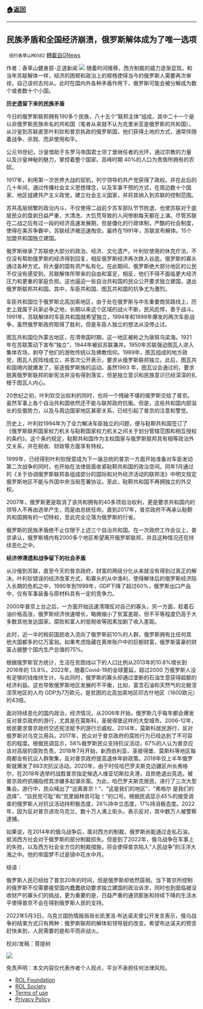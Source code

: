 ###  [:house:返回](README.md)
---


## 民族矛盾和全国经济崩溃，俄罗斯解体成为了唯一选项
` 纽约香草山MOS02` [轉載自GNews](https://gnews.org/zh-hans/2559795/)

作者：香草山健身部-正道新闻
 ![](https://cdn.discordapp.com/attachments/902205163622776852/956563844661121124/image0.png) 
随着时间推移，西方制裁的威力逐渐显现。和当年苏联解体一样，经济的困顿和政治上的桎梏使得当今的俄罗斯人需要再次审视，自己该何去何从。此时在国内外各种矛盾作用下，俄罗斯可能会被分解成为数个或者数十个小国。
 
**历史遗留下来的民族矛盾**
 
今日的俄罗斯联邦拥有190多个民族，八十五个“联邦主体”组成，其中二十一个是以非俄罗斯民族命名的共和国（笔者从来就不认为克里米亚是俄罗斯的共和国）。从沙皇到苏联直至叶利钦和普京执政的俄罗斯国，他们获得土地的方式，通常伴随着战争、杀戮、而非使用和平。
 
公元16世纪，沙皇借助于东罗马帝国君士坦丁堡继任者的光环，通过宗教的力量以及沙皇神秘的魅力，掌控着整个国家。高峰时期 40%的人口为贵族所拥有的农奴。
 
1917年，利用第一次世界大战的契机，列宁领导的共产党获得了政权。并在此后的几十年间，通过传播社会主义思想理念，以及军事干预的方式，在周边数十个国家、地区组建共产主义政党，建立社会主义国家，并将其纳入到苏联的控制范围。
 
苏共高层频繁的政治内斗，不仅使得二战前夕苏军部队节节败退，也使苏联对于底层民众的盘剥日益严重，大清洗、大饥荒导致的人间惨剧每天都在上演。尽管苏联在二战之后有过一段的经济高速发展期，但是僵化的行政体制，严酷的社会制度，使得在美苏争霸中，苏联经济被迅速掏空。最终在1991年，苏联宣布解体。15个加盟共和国独立建国。
 
俄罗斯继承了苏联绝大部分的政治、经济、文化遗产。叶利钦使用的休克疗法，不仅没有帮助俄罗斯的经济得到回复，相反俄罗斯经济再次跌入谷底。俄罗斯的寡头通过各种方式，将大量的国有资产私有化。在此期间，俄罗斯绝大部分地区的公民不仅没有感受到，苏联解体所带来的自由和富足，相反，他们不得不面临更大经济压力和更重的家庭负担。这也逼迫一些自治共和国的民众公开要求独立建国，退出俄罗斯联邦共和国。其中，车臣共和国、图瓦共和国的抗争尤为激烈。
 
车臣共和国位于俄罗斯北高加索地区，由于处在俄罗斯与中东重要商贸路线上，历史上就属于兵家必争之地，长期以来这个区域的战火不断，民风彪悍，善于战斗。1991年，苏联解体时车臣共和国就希望独立，1994年和1999年爆发的两次车臣战争，虽然俄罗斯政府取得了胜利，但是车臣人独立的想法从没停止过。
 
图瓦共和国位外蒙古地区，在清帝国时期，这一地区被称之为唐努乌梁海。1921年在苏联策动下宣布“独立”，1944年被前苏联兼并。1950年苏联强迫图瓦人进入集体农场，剥夺了他们的游牧传统以及佛教信仰。1989年，图瓦组成的地方政党，图瓦人民阵线成立，并首次公开表示，要求从俄罗斯联邦独立。此后，图瓦共和国境内就爆发了，驱逐俄罗斯族的运动。虽然1993 年，图瓦议会通过的，要求脱离俄罗斯联邦的新宪法并没有得到落实，但是独立意识和民族意识已经深深的扎根于图瓦人内心。
 
20世纪之初，叶利钦交出权利的同时，也将一个残破不堪的俄罗斯交给了普京。虽然军事上各个自治共和国依然还不能与联邦政府抗衡。但是，这些共和国内部滋长的反俄势力，以及与周边国家地区甚密关系，已经引起了普京的注意和警觉。
 
历史上，叶利钦1994年为了全力解决车臣独立的问题，便与鞑靼共和国签订了《俄罗斯联邦国家权力机关与鞑靼国家权力机关之间关于划分管辖范围和相互授权的条约》。这个条约规定，鞑靼共和国作为主权国家与俄罗斯联邦具有相等政治外交关系，并在税收、财政等方面享有特权。
 
1999年，已经得到叶利钦授意成为下一届总统的普京一方面开始准备对车臣发动第二次战争的同时，也开始在法律层面收紧鞑靼共和国的政治空间。同年1月通过的《关于协调俄罗斯联邦各组成部分的国际和对外经济活动的联邦法》中明文规定俄罗斯地区不能与外国中央当局签署协议。至此，鞑靼共和国不再拥独立的外交权。
 
2007年，俄罗斯更是取消了该共和拥有的40多项自治权利，更是要求共和国内的领导人不再由选举产生，而是由总统任命。直到2017年，普京政府不再承认鞑靼共和国拥有的一切特权，至此完全沦落为俄罗斯的行省。
 
俄罗斯的民族矛盾绝不止仅限于上述三个自治共和国。在一次政府工作会议上，普京承认，俄罗斯境内有2000多个地区希望离开俄罗斯联邦，并且这种情况还在持续恶化之中。
 
**经济停滞遗和战争留下的社会矛盾**
 
从沙俄到苏联，直至今天的普京政府，财富的两级分化从来就没有得到过真正的解决。叶利钦错误的经济改革方式，和寡头的从中渔利，使得解体后的俄罗斯经济陷入长期的危机之中，1990年到1999年，GDP下降了超过60%，俄罗斯出口产品中，仅有军事装备与原材料具有一定的竞争力。
 
2000年普京上台之后，一方面开始迅速清理反对自己的寡头，另一方面，趁着石油价格高涨，俄罗斯经济快速增长，略微缩小了贫富差距，但不平等程度仍高于大多数其他发达国家。腐败和富人的低税收等因素加剧了收入差距。
 
此时，近一半的税前国民收入流向了俄罗斯前10%的人群，俄罗斯拥有比任何其他大国都多的亿万富翁。如果考虑隐藏在离岸账户中的巨额财富，俄罗斯富豪的财富占据整个国内生产总值的75%。
 
根据俄罗斯官方统计，生活在贫困线以下的人口比例从2013年的10.8%增长到2016年的 13.8%，2022年，随着Covid-19的全球蔓延，超过2000 万俄罗斯人没有足够的钱维持生计。与此同时，俄罗斯的寡头却通过垄断的石油生意获得超额的经济利益。这也导致俄罗斯地区发展的不平衡，比如，富含石油和天然气的北极涅涅茨地区的人均 GDP为7万欧元，是贫困的北高加索地区印古什地区（1600欧元）的43倍。
 
面对持续恶化的国内政治，经济情况，从2006年开始，俄罗斯几乎每年都会爆发反对普京政府的游行，尤其是在莫斯科，圣彼得堡这样的大型城市。2006-12年，居民要求普京政府交还宪法赋予的游行示威权。2014年，莫斯科居民游行，反对俄罗斯对乌克兰用兵。2017年，民众对于普京政府的腐败行为已经达到了不可容忍的程度。根据民调显示，58%俄罗斯民众支持抗议活动，67%的人认为普京应该对高层的腐败负责。2018年7月开始，新西伯利亚、圣彼得堡、莫斯科等地区每周都会有抗议人群聚集，反对普京政府提高退休年龄政策。2019年仅上半年俄罗斯就爆发了863次抗议活动。2020年，由于时任哈巴罗夫斯克边疆区州长弗格尔，在2018年选举时战胜普京指定候选人维亚切斯拉夫港，且拒绝退出竞选，被普京政府抓捕指控其涉嫌多起谋杀案。为此，哈巴罗夫斯克居民，进行了三次大型集会。游行中，民众喊出了“远离普京！”、“这是我们的地区”、“弗格尔 是我们的选择”、“自民党可耻”和“克里姆林宫可耻！”的口号。根据民调显示45%的接受调查的俄罗斯人对抗议活动持积极态度，26%持中立态度，17%持消极态度。2022年，因为反对普京进攻乌克兰，数十万人涌上街头，表示反对，其中数万人被警察逮捕。
 
如果说，在2014年的俄乌战争后，面对西方的制裁，俄罗斯尚能通过走私石油，抵消西方社会对于俄罗斯的部分制裁损失。但是到了2022年，俄乌战争在军事上的失败，以及西方社会全方位的制裁措施，将会使得普京陷入“人民战争”的汪洋大海之中。他的帝国梦不过是镜中花水中月。
 
结语：
 
俄罗斯人民已经给了普京20年的时间，但是俄罗斯却依然孱弱。当下普京所控制的俄罗斯不仅需要接受国内蠢蠢欲动要求独立建国的政治诉求，同时也到面临被没收财产的寡头们的挑战，更为重要的是，日益严重的通货膨胀和持续下降的生活水平使得普京不会在得到俄罗斯人民的支持。
 
2022年5月3日，乌克兰国防情报局局长凯里洛·布达诺夫曾公开发言表示，俄乌战争的结束方式只有两种：俄罗斯联邦的解体和领导层的改变。希望布达诺夫的预言赶快来到，人民需要的是和平而非战火。
 
校对/发稿：菩提树
 
![](https://cdn.discordapp.com/attachments/942466911881539646/970788410249846824/IMG_1279.JPG)

免责声明：本文内容仅代表作者个人观点，平台不承担任何法律风险。
  
- [ROL Foundation](https://rolfoundation.org/)
- [ROL Society](https://rolsociety.org/)
- [Terms of use](https://gnews.org/terms-of-use-3/)
- [Privacy Policy](https://gnews.org/privacy-policy/)
